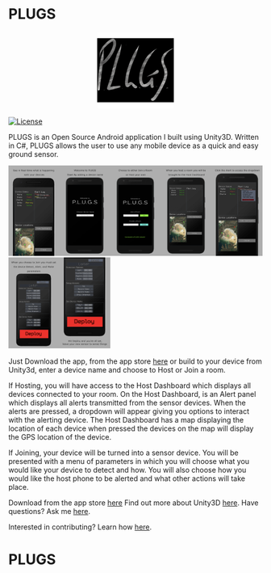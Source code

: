 # PLUGS
<p align="center">
<img src="/Design/PlugsLogo.png" width="30%" />
</p>


[![License](https://img.shields.io/badge/License-MIT-brightgreen.svg)](https://opensource.org/licenses/MIT)

PLUGS is an Open Source Android application I built using Unity3D. Written in C#, PLUGS allows the user to use any mobile device as a quick and easy ground sensor. 



<p>
<img src="/Design/Nexus6P-Screenshot1.png" width="20%"/><img src="/Design/Nexus 5x-Screenshot1.png" width="20%"/><img src="/Design/Nexus 5x-Screenshot2.png" width="20%"/><img src="/Design/Nexus 5x-Screenshot3.png" width="20%"/><img src="/Design/Nexus 5x-Screenshot5.png" width="20%"/><img src="/Design/Nexus 6P-Screenshot1.png" width="20%"/><img src="/Design/Nexus 6P-Screenshot2.png" width="20%"/>
</p>



Just Download the app, from the app store [here](https://play.google.com/store/apps/details?id=com.WizBang.PLUGS) or build to your device from Unity3d, enter a device name and choose to Host or Join a room.

If Hosting, you will have access to the Host Dashboard which displays all devices connected to your room. On the Host Dashboard, is an Alert panel which displays all alerts transmitted from the sensor devices. When the alerts are pressed, a dropdown will appear giving you options to interact with the alerting device. The Host Dashboard has a map displaying the location of each device when pressed the devices on the map will display the GPS location of the device. 

If Joining, your device will be turned into a sensor device. You will be presented with a menu of parameters in which you will choose what you would like your device to detect and how. You will also choose how you would like the host phone to be alerted and what other actions will take place. 




Download from the app store [here](https://play.google.com/store/apps/details?id=com.WizBang.PLUGS) 
Find out more about Unity3D [here](https://unity3d.com/).
Have questions?  Ask me [here](http://jakepriddy.com/).

Interested in contributing?  Learn how [here](https://help.github.com/desktop/guides/contributing/).


# PLUGS
